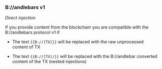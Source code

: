 ### B://andlebars v1

_Direct injection_

If you provide content from the blockchain you are compatible with the B://andlebars protocol v1 if

- The text `{{B://[TX]}}` will be replaced with the raw unprocessed content of TX

- The text `{{B://[TX]/}}` will be replaced with the B://andlebar converted content of the TX (nested injections)
